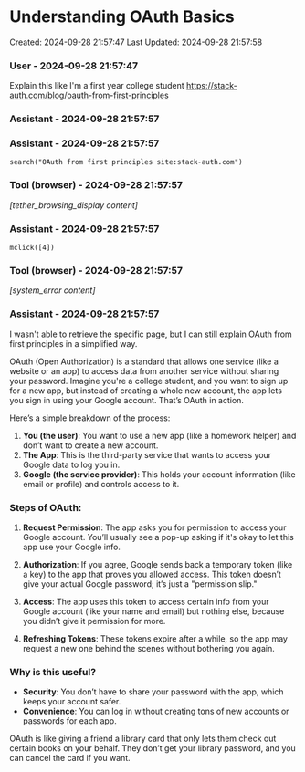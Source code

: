 # Understanding OAuth Basics

Created: 2024-09-28 21:57:47
Last Updated: 2024-09-28 21:57:58

### User - 2024-09-28 21:57:47

Explain this like I'm a first year college student https://stack-auth.com/blog/oauth-from-first-principles

### Assistant - 2024-09-28 21:57:57



### Assistant - 2024-09-28 21:57:57

```unknown
search("OAuth from first principles site:stack-auth.com")
```

### Tool (browser) - 2024-09-28 21:57:57

*[tether_browsing_display content]*

### Assistant - 2024-09-28 21:57:57

```unknown
mclick([4])
```

### Tool (browser) - 2024-09-28 21:57:57

*[system_error content]*

### Assistant - 2024-09-28 21:57:57

I wasn't able to retrieve the specific page, but I can still explain OAuth from first principles in a simplified way.

OAuth (Open Authorization) is a standard that allows one service (like a website or an app) to access data from another service without sharing your password. Imagine you're a college student, and you want to sign up for a new app, but instead of creating a whole new account, the app lets you sign in using your Google account. That’s OAuth in action.

Here’s a simple breakdown of the process:

1. **You (the user)**: You want to use a new app (like a homework helper) and don’t want to create a new account.
2. **The App**: This is the third-party service that wants to access your Google data to log you in.
3. **Google (the service provider)**: This holds your account information (like email or profile) and controls access to it.

### Steps of OAuth:
1. **Request Permission**: The app asks you for permission to access your Google account. You’ll usually see a pop-up asking if it's okay to let this app use your Google info.
   
2. **Authorization**: If you agree, Google sends back a temporary token (like a key) to the app that proves you allowed access. This token doesn’t give your actual Google password; it’s just a "permission slip."

3. **Access**: The app uses this token to access certain info from your Google account (like your name and email) but nothing else, because you didn’t give it permission for more.

4. **Refreshing Tokens**: These tokens expire after a while, so the app may request a new one behind the scenes without bothering you again.

### Why is this useful?
- **Security**: You don’t have to share your password with the app, which keeps your account safer.
- **Convenience**: You can log in without creating tons of new accounts or passwords for each app.

OAuth is like giving a friend a library card that only lets them check out certain books on your behalf. They don’t get your library password, and you can cancel the card if you want.

